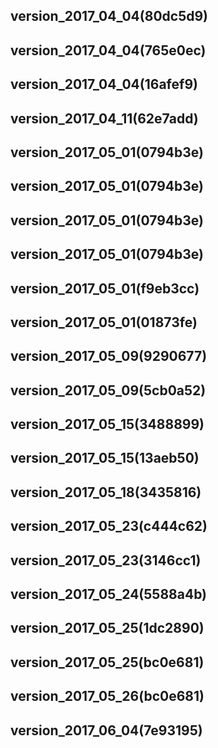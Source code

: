 ## version_2017_04_04(80dc5d9)
## version_2017_04_04(765e0ec)
## version_2017_04_04(16afef9)
## version_2017_04_11(62e7add)
## version_2017_05_01(0794b3e)
## version_2017_05_01(0794b3e)
## version_2017_05_01(0794b3e)
## version_2017_05_01(0794b3e)
## version_2017_05_01(f9eb3cc)
## version_2017_05_01(01873fe)
## version_2017_05_09(9290677)
## version_2017_05_09(5cb0a52)
## version_2017_05_15(3488899)
## version_2017_05_15(13aeb50)
## version_2017_05_18(3435816)
## version_2017_05_23(c444c62)
## version_2017_05_23(3146cc1)
## version_2017_05_24(5588a4b)
## version_2017_05_25(1dc2890)
## version_2017_05_25(bc0e681)
## version_2017_05_26(bc0e681)
## version_2017_06_04(7e93195)
